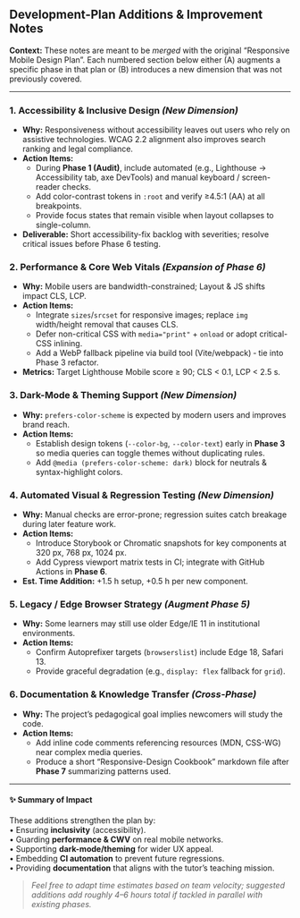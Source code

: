 ## Development-Plan Additions & Improvement Notes

**Context:** These notes are meant to be _merged_ with the original “Responsive Mobile Design Plan”.  Each numbered section below either (A) augments a specific phase in that plan or (B) introduces a new dimension that was not previously covered.

---

### 1. Accessibility & Inclusive Design _(New Dimension)_
* **Why:** Responsiveness without accessibility leaves out users who rely on assistive technologies. WCAG 2.2 alignment also improves search ranking and legal compliance.
* **Action Items:**
  * During **Phase 1 (Audit)**, include automated (e.g., Lighthouse → Accessibility tab, axe DevTools) and manual keyboard / screen-reader checks.
  * Add color-contrast tokens in `:root` and verify ≥4.5:1 (AA) at all breakpoints.
  * Provide focus states that remain visible when layout collapses to single-column.
* **Deliverable:** Short accessibility-fix backlog with severities; resolve critical issues before Phase 6 testing.

### 2. Performance & Core Web Vitals _(Expansion of Phase 6)_
* **Why:** Mobile users are bandwidth-constrained; Layout & JS shifts impact CLS, LCP.
* **Action Items:**
  * Integrate `sizes`/`srcset` for responsive images; replace `img` width/height removal that causes CLS.
  * Defer non-critical CSS with `media="print"` + `onload` or adopt critical-CSS inlining.
  * Add a WebP fallback pipeline via build tool (Vite/webpack) ‑ tie into Phase 3 refactor.
* **Metrics:** Target Lighthouse Mobile score ≥ 90; CLS < 0.1, LCP < 2.5 s.

### 3. Dark-Mode & Theming Support _(New Dimension)_
* **Why:** `prefers-color-scheme` is expected by modern users and improves brand reach.
* **Action Items:**
  * Establish design tokens (`--color-bg`, `--color-text`) early in **Phase 3** so media queries can toggle themes without duplicating rules.
  * Add `@media (prefers-color-scheme: dark)` block for neutrals & syntax-highlight colors.

### 4. Automated Visual & Regression Testing _(New Dimension)_
* **Why:** Manual checks are error-prone; regression suites catch breakage during later feature work.
* **Action Items:**
  * Introduce Storybook or Chromatic snapshots for key components at 320 px, 768 px, 1024 px.
  * Add Cypress viewport matrix tests in CI; integrate with GitHub Actions in **Phase 6**.
* **Est. Time Addition:** +1.5 h setup, +0.5 h per new component.

### 5. Legacy / Edge Browser Strategy _(Augment Phase 5)_
* **Why:** Some learners may still use older Edge/IE 11 in institutional environments.
* **Action Items:**
  * Confirm Autoprefixer targets (`browserslist`) include Edge 18, Safari 13.
  * Provide graceful degradation (e.g., `display: flex` fallback for `grid`).

### 6. Documentation & Knowledge Transfer _(Cross-Phase)_
* **Why:** The project’s pedagogical goal implies newcomers will study the code.
* **Action Items:**
  * Add inline code comments referencing resources (MDN, CSS-WG) near complex media queries.
  * Produce a short “Responsive-Design Cookbook” markdown file after **Phase 7** summarizing patterns used.

---

#### ✨ Summary of Impact
These additions strengthen the plan by:  
• Ensuring **inclusivity** (accessibility).  
• Guarding **performance & CWV** on real mobile networks.  
• Supporting **dark-mode/theming** for wider UX appeal.  
• Embedding **CI automation** to prevent future regressions.  
• Providing **documentation** that aligns with the tutor’s teaching mission.

> _Feel free to adapt time estimates based on team velocity; suggested additions add roughly 4–6 hours total if tackled in parallel with existing phases._